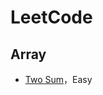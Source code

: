 # LeetCode

## Array
+ [Two Sum](https://github.com/lee1221ee/LeetCode/blob/main/1.%20Two%20Sum.md)，Easy
